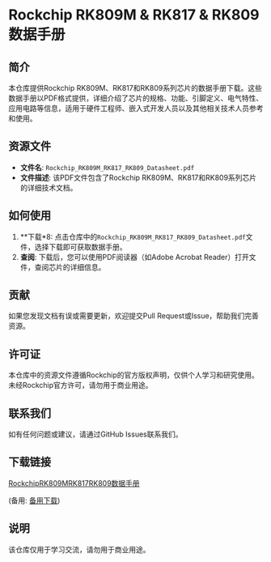 # Rockchip RK809M & RK817 & RK809 数据手册

## 简介

本仓库提供Rockchip RK809M、RK817和RK809系列芯片的数据手册下载。这些数据手册以PDF格式提供，详细介绍了芯片的规格、功能、引脚定义、电气特性、应用电路等信息，适用于硬件工程师、嵌入式开发人员以及其他相关技术人员参考和使用。

## 资源文件

- **文件名**: `Rockchip_RK809M_RK817_RK809_Datasheet.pdf`
- **文件描述**: 该PDF文件包含了Rockchip RK809M、RK817和RK809系列芯片的详细技术文档。

## 如何使用

1. **下载*8: 点击仓库中的`Rockchip_RK809M_RK817_RK809_Datasheet.pdf`文件，选择下载即可获取数据手册。
2. **查阅**: 下载后，您可以使用PDF阅读器（如Adobe Acrobat Reader）打开文件，查阅芯片的详细信息。

## 贡献

如果您发现文档有误或需要更新，欢迎提交Pull Request或Issue，帮助我们完善资源。

## 许可证

本仓库中的资源文件遵循Rockchip的官方版权声明，仅供个人学习和研究使用。未经Rockchip官方许可，请勿用于商业用途。

## 联系我们

如有任何问题或建议，请通过GitHub Issues联系我们。

## 下载链接
[RockchipRK809MRK817RK809数据手册](https://pan.quark.cn/s/8557f6932a62) 

(备用: [备用下载](https://pan.baidu.com/s/14g_l3trGfiHE25C3m1po7w?pwd=1234))

## 说明

该仓库仅用于学习交流，请勿用于商业用途。
